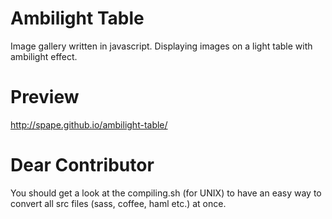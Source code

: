 Ambilight Table
===============

Image gallery written in javascript. Displaying images on a light table with ambilight effect.

Preview
===============
http://spape.github.io/ambilight-table/

Dear Contributor
===============
You should get a look at the compiling.sh (for UNIX) to have an easy way to convert all src files (sass, coffee, haml etc.) at once.
